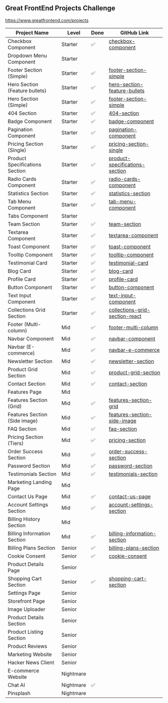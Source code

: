 ## Great FrontEnd Projects Challenge
https://www.greatfrontend.com/projects


| Project Name                | Level        | Done  | GitHub Link                             |
|-----------------------------|--------------|-------|-----------------------------------------|
| Checkbox Component           | Starter      | ✅    | [checkbox-component](https://github.com/kennyho-code/gfe-projects-code/tree/main/checkbox-component) |
| Dropdown Menu Component      | Starter      |    | |
| Footer Section (Simple)     | Starter      | ✅    | [footer-section-simple](https://github.com/kennyho-code/gfe-projects-code/tree/main/footer-section-simple) |
| Hero Section (Feature bullets)| Starter    | ✅    | [hero-section-feature-bullets](https://github.com/kennyho-code/gfe-projects-code/tree/main/hero-section-feature-bullets) |
| Hero Section (Simple)       | Starter      | ✅    | [footer-section-simple](https://github.com/kennyho-code/gfe-projects-code/tree/main/footer-section-simple) |
| 404 Section                  | Starter      | ✅    | [404-section](https://github.com/kennyho-code/gfe-projects-code/tree/main/404-section) |
| Badge Component              | Starter      | ✅    | [badge-component](https://github.com/kennyho-code/gfe-projects-code/tree/main/badge-component) |
| Pagination Component         | Starter      | ✅    | [pagination-component](https://github.com/kennyho-code/gfe-projects-code/tree/main/pagination-component) |
| Pricing Section (Single)    | Starter      | ✅    | [pricing-section-single](https://github.com/kennyho-code/gfe-projects-code/tree/main/pricing-section-single) |
| Product Specifications Section| Starter    | ✅    | [product-specifications-section](https://github.com/kennyho-code/gfe-projects-code/tree/main/product-specifications-section) |
| Radio Cards Component        | Starter      | ✅    | [radio-cards-component](https://github.com/kennyho-code/gfe-projects-code/tree/main/radio-cards-component) |
| Statistics Section           | Starter      | ✅    | [statistics-section](https://github.com/kennyho-code/gfe-projects-code/tree/main/statistics-section) |
| Tab Menu Component           | Starter      | ✅    | [tab-menu-component](https://github.com/kennyho-code/gfe-projects-code/tree/main/tab-menu-component) |
| Tabs Component               | Starter      |     |  |
| Team Section                 | Starter      | ✅    | [team-section](https://github.com/kennyho-code/gfe-projects-code/tree/main/team-section) |
| Textarea Component           | Starter      | ✅    | [textarea-component](https://github.com/kennyho-code/gfe-projects-code/tree/main/textarea-component) |
| Toast Component              | Starter      | ✅    | [toast-component](https://github.com/kennyho-code/gfe-projects-code/tree/main/toast-component) |
| Tooltip Component            | Starter      | ✅    | [tooltip-component](https://github.com/kennyho-code/gfe-projects-code/tree/main/tooltip-component) |
| Testimonial Card             | Starter      | ✅    | [testimonial-card](https://github.com/kennyho-code/gfe-projects-code/tree/main/testimonial-card) |
| Blog Card                    | Starter      | ✅    | [blog-card](https://github.com/kennyho-code/gfe-projects-code/tree/main/blog-card) |
| Profile Card                 | Starter      | ✅    | [profile-card](https://github.com/kennyho-code/gfe-projects-code/tree/main/profile-card) |
| Button Component             | Starter      | ✅    | [button-component](https://github.com/kennyho-code/gfe-projects-code/tree/main/button-component) |
| Text Input Component         | Starter      | ✅    | [text-input-component](https://github.com/kennyho-code/gfe-projects-code/tree/main/text-input-component) |
| Collections Grid Section     | Starter      | ✅    | [collections-grid-section-react](https://github.com/kennyho-code/gfe-projects-code/tree/main/collections-grid-section-react) |
| Footer (Multi-column)        | Mid          | ✅    | [footer-multi-column](https://github.com/kennyho-code/gfe-projects-code/tree/main/footer-multi-column) |
| Navbar Component             | Mid          | ✅    | [navbar-component](https://github.com/kennyho-code/gfe-projects-code/tree/main/navbar-component) |
| Navbar (E-commerce)          | Mid          | ✅    | [navbar-e-commerce](https://github.com/kennyho-code/gfe-projects-code/tree/main/navbar-e-commerce) |
| Newsletter Section           | Mid          | ✅    | [newsletter-section](https://github.com/kennyho-code/gfe-projects-code/tree/main/newsletter-section) |
| Product Grid Section         | Mid          | ✅    | [product-grid-section](https://github.com/kennyho-code/gfe-projects-code/tree/main/product-grid-section) |
| Contact Section              | Mid          | ✅    | [contact-section](https://github.com/kennyho-code/gfe-projects-code/tree/main/contact-section) |
| Features Page                | Mid          |       |  |
| Features Section (Grid)     | Mid          | ✅    | [features-section-grid](https://github.com/kennyho-code/gfe-projects-code/tree/main/features-section-grid) |
| Features Section (Side image)| Mid          | ✅    | [features-section-side-image](https://github.com/kennyho-code/gfe-projects-code/tree/main/features-section-side-image) |
| FAQ Section                  | Mid          | ✅    | [faq-section](https://github.com/kennyho-code/gfe-projects-code/tree/main/faq-section) |
| Pricing Section (Tiers)      | Mid          | ✅    | [pricing-section](https://github.com/kennyho-code/gfe-projects-code/tree/main/pricing-section) |
| Order Success Section        | Mid          | ✅    | [order-success-section](https://github.com/kennyho-code/gfe-projects-code/tree/main/order-success-section) |
| Password Section             | Mid          | ✅    | [password-section](https://github.com/kennyho-code/gfe-projects-code/tree/main/password-section) |
| Testimonials Section         | Mid          | ✅    | [testimonials-section](https://github.com/kennyho-code/gfe-projects-code/tree/main/testimonials-section) |
| Marketing Landing Page       | Mid          |    |  |
| Contact Us Page              | Mid          | ✅    | [contact-us-page](https://github.com/kennyho-code/gfe-projects-code/tree/main/contact-us-page) |
| Account Settings Section     | Mid          | ✅    | [account-settings-section](https://github.com/kennyho-code/gfe-projects-code/tree/main/account-settings-section) |
| Billing History Section      | Mid          |    |  |
| Billing Information Section  | Mid          | ✅    | [billing-information-section](https://github.com/kennyho-code/gfe-projects-code/tree/main/billing-information-section) |
| Billing Plans Section        | Senior       | ✅    | [billing-plans-section](https://github.com/kennyho-code/gfe-projects-code/tree/main/billing-plans-section) |
| Cookie Consent               | Senior       | ✅    | [cookie-consent](https://github.com/kennyho-code/gfe-projects-code/tree/main/cookie-consent) |
| Product Details Page         | Senior       |    |  |
| Shopping Cart Section        | Senior       | ✅    | [shopping-cart-section](https://github.com/kennyho-code/gfe-projects-code/tree/main/shopping-cart-section) |
| Settings Page                | Senior       |       |  |
| Storefront Page              | Senior       |       | |
| Image Uploader               | Senior       |       |  |
| Product Details Section      | Senior       |       |  |
| Product Listing Section      | Senior       |       | |
| Product Reviews              | Senior       |       |  |
| Marketing Website            | Senior       |       |   |
| Hacker News Client           | Senior       |      |   |
| E-commerce Website           | Nightmare    |      |   |
| Chat AI                      | Nightmare    |   ✅     |  |[chat-gpt-clone](https://github.com/kennyho-code/gfe-projects-code/tree/main/chat-gpt-clone)
| Pinsplash                    | Nightmare    |      |  |
